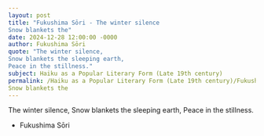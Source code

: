 ```yaml
---
layout: post
title: "Fukushima Sōri - The winter silence
Snow blankets the"
date: 2024-12-28 12:00:00 -0000
author: Fukushima Sōri
quote: "The winter silence,
Snow blankets the sleeping earth,
Peace in the stillness."
subject: Haiku as a Popular Literary Form (Late 19th century)
permalink: /Haiku as a Popular Literary Form (Late 19th century)/Fukushima Sōri/Fukushima Sōri - The winter silence
Snow blankets the
---
```


The winter silence,
Snow blankets the sleeping earth,
Peace in the stillness.

- Fukushima Sōri
